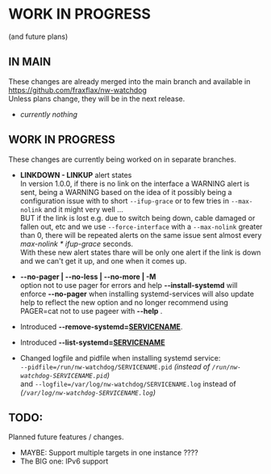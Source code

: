 # WORK IN PROGRESS
(and future plans)

## IN MAIN 
These changes are already merged into the main branch and available in https://github.com/fraxflax/nw-watchdog <br>
Unless plans change, they will be in the next release.

* _currently nothing_

## WORK IN PROGRESS 
These changes are currently being worked on in separate branches.

* __LINKDOWN - LINKUP__ alert states<br>
  In version 1.0.0, if there is no link on the interface a WARNING alert is sent, being a WARNING based on the idea of it possibly being a configuration issue with to short `--ifup-grace` or to few tries in `--max-nolink` and it might very well ...<br>
  BUT if the link is lost e.g. due to switch being down, cable damaged or fallen out, etc and we use `--force-interface` with a `--max-nolink` greater than 0, there will be repeated alerts on the same issue sent almost every _max-nolink * ifup-grace_ seconds.<br>
  With these new alert states thare will be only one alert if the link is down and we can't get it up, and one when it comes up.

* __--no-pager | --no-less | --no-more | -M__<br>
  option not to use pager for errors and help
  __--install-systemd__ will enforce __--no-pager__ when installing systemd-services
  will also update help to reflect the new option and no longer recommend using PAGER=cat not to use pageer with __--help__  .

* Introduced __--remove-systemd=<ins>SERVICENAME</ins>__.

* Introduced __--list-systemd=<ins>SERVICENAME</ins>__

* Changed logfile and pidfile when installing systemd service:<br>
  `--pidfile=/run/nw-watchdog/SERVICENAME.pid` _(instead of `/run/nw-watchdog-SERVICENAME.pid`)_<br>
  and `--logfile=/var/log/nw-watchdog/SERVICENAME.log` instead of _(`/var/log/nw-watchdog-SERVICENAME.log`)_

## TODO:
Planned future features / changes.

* MAYBE: Support multiple targets in one instance ????
* The BIG one: IPv6 support
